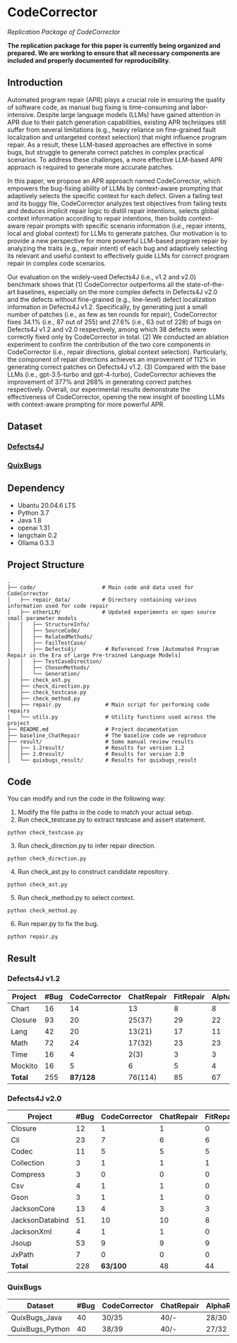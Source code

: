 # CodeCorrector
*Replication Package of CodeCorrector*

**The replication package for this paper is currently being organized and prepared. We are working to ensure that all necessary components are included and properly documented for reproducibility.**

## Introduction
Automated program repair (APR) plays a crucial role in ensuring the quality of software code, as manual bug fixing is time-consuming and labor-intensive. Despite large language models (LLMs) have gained attention in APR due to their patch generation capabilities, existing APR techniques still suffer from several limitations (e.g., heavy reliance on fine-grained fault localization and untargeted context selection) that might influence program repair. As a result, these LLM-based approaches are effective in some bugs, but struggle to generate correct patches in complex practical scenarios. To address these challenges, a more effective LLM-based APR approach is required to generate more accurate patches. 

In this paper, we propose an APR approach named CodeCorrector, which empowers the bug-fixing ability of LLMs by context-aware prompting that adaptively selects the specific context for each defect. Given a failing test and its buggy file, CodeCorrector analyzes test objectives from failing tests and deduces implicit repair logic to distill repair intentions, selects global context information according to repair intentions, then builds context-aware repair prompts with specific scenario information (i.e., repair intents, local and global context) for LLMs to generate patches.  Our motivation is to provide a new perspective for more powerful LLM-based program repair by analyzing the traits (e.g., repair intent) of each bug and adaptively selecting its relevant and useful context to effectively guide LLMs for correct program repair in complex code scenarios. 

Our evaluation on the widely-used Defects4J (i.e., v1.2 and v2.0) benchmark shows that (1) CodeCorrector outperforms all the state-of-the-art baselines, especially on the more complex defects in Defects4J v2.0 and the defects without fine-grained (e.g., line-level) defect localization information in Defects4J v1.2. Specifically, by generating just a small number of patches (i.e., as few as ten rounds for repair), CodeCorrector fixes 34.1% (i.e., 87 out of 255) and 27.6% (i.e., 63 out of 228) of bugs on Defects4J v1.2 and v2.0 respectively, among which 38 defects were correctly fixed only by CodeCorrector in total. (2) We conducted an ablation experiment to confirm the contribution of the two core components in CodeCorrector (i.e., repair directions, global context selection). Particularly, the component of repair directions achieves an improvement of 112% in generating correct patches on Defects4J v1.2. (3) Compared with the base LLMs (i.e., gpt-3.5-turbo and gpt-4-turbo), CodeCorrector achieves the improvement of 377% and 268% in generating correct patches respectively. Overall, our experimental results demonstrate the effectiveness of CodeCorrector, opening the new insight of boosting LLMs with context-aware prompting for more powerful APR.


## Dataset
### [Defects4J](https://github.com/rjust/defects4j)
### [QuixBugs](https://github.com/jkoppel/QuixBugs)

## Dependency 
* Ubantu 20.04.6 LTS
* Python 3.7
* Java 1.8
* openai 1.31
* langchain 0.2
* Ollama 0.3.3

## Project Structure
```
.
├── code/                     # Main code and data used for CodeCorrector
│   ├── repair_data/          # Directory containing various information used for code repair
│   ├── otherLLM/             # Updated experiments on open source small parameter models
│   │   ├── StructureInfo/     
│   │   ├── SourceCode/        
│   │   ├── RelatedMethods/       
│   │   ├── FailTestCase/
│   │   ├── Defects4j/         # Referenced from [Automated Program Repair in the Era of Large Pre-trained Language Models]
│   │   ├── TestCaseDirection/       
│   │   ├── ChosenMethods/
│   │   └── Generation/    
│   ├── check_ast.py          
│   ├── check_direction.py       
│   ├── check_testcase.py      
│   ├── check_method.py       
│   ├── repair.py              # Main script for performing code repairs
│   └── utils.py               # Utility functions used across the project
├── README.md                  # Project documentation
├── baseline_ChatRepair        # The baseline code we reproduce
├── result/                    # Some manual review results
│   ├── 1.2result/             # Results for version 1.2
│   ├── 2.0result/             # Results for version 2.0
│   └── quixbugs_result/       # Results for quixbugs_result
```

## Code
You can modify and run the code in the following way:
1. Modify the file paths in the code to match your actual setup.
2. Run check_testcase.py to extract testcase and assert statement.
```
python check_testcase.py
```
3. Run check_direction.py to infer repair direction.
```
python check_direction.py
```
4. Run check_ast.py to construct candidate repository.
```
python check_ast.py
```
5. Run check_method.py to select context.
```
python check_method.py
```
6. Run repair.py to fix the bug.
```
python repair.py
```

## Result
### Defects4J v1.2

| Project   | #Bug | CodeCorrector | ChatRepair | FitRepair | AlphaRepair | Tare | SelfApr | CURE | GAMMA     | Tbar |
|-----------|------|---------------|------------|-----------|-------------|------|---------|------|-----------|------|
| Chart     | 16   | 14            | 13         | 8         | 8           | 11   | 7       | 9    | 9/9       | 10   |
| Closure   | 93   | 20            | 25(37)     | 29        | 22          | 22   | 16      | 13   | 20/22     | 18   |
| Lang      | 42   | 20            | 13(21)     | 17        | 11          | 13   | 9       | 9    | 10/17     | 10   |
| Math      | 72   | 24            | 17(32)     | 23        | 23          | 20   | 18      | 19   | 19/25     | 16   |
| Time      | 16   | 4             | 2(3)       | 3         | 3           | 3    | 1       | 1    | 1/2       | 2    |
| Mockito   | 16   | 5             | 6          | 5         | 4           | 5    | 4       | 4    | 2/3       | 2    |
| **Total** | 255  | **87/128**        | 76(114)| 85    | 67      | 71| 56  | 52| 61    | 58|



### Defects4J v2.0

| Project          | #Bug | CodeCorrector | ChatRepair | FitRepair | AlphaRepair | Tare | SelfApr | CURE | GAMMA | Tbar |
|-------------------|------|---------------|------------|-----------|-------------|------|---------|------|-------|------|
| Closure          | 12   | 1             | 1          | 0         | 1           | 1    | 1       | 1    | 1     | 0    |
| Cli              | 23   | 7             | 6          | 6         | 7           | 8    | 2       | 5    | 8     | 5    |
| Codec            | 11   | 5             | 5          | 5         | 5           | 6    | 1       | 4    | 2     | 2    |
| Collection       | 3    | 1             | 1          | 1         | 1           | 1    | 0       | 1    | 1     | 1    |
| Compress         | 3    | 0             | 0          | 0         | 0           | 0    | 0       | 0    | 0     | 0    |
| Csv              | 4    | 1             | 1          | 0         | 0           | 1    | 0       | 0    | 0     | 0    |
| Gson             | 3    | 1             | 1          | 0         | 0           | 1    | 0       | 0    | 0     | 0    |
| JacksonCore      | 13   | 4             | 3          | 3         | 3           | 4    | 1       | 4    | 4     | 1    |
| JacksonDatabind  | 51   | 10            | 10         | 8         | 8           | 10   | 2       | 8    | 9     | 5    |
| JacksonXml       | 4    | 1             | 1          | 0         | 1           | 1    | 0       | 0    | 1     | 0    |
| Jsoup            | 53   | 9             | 9          | 9         | 14          | 9    | 1       | 10   | 10    | 9    |
| JxPath           | 7    | 0             | 0          | 0         | 0           | 0    | 0       | 0    | 0     | 0    |
| **Total**        | 228  | **63/100**        | 48     | 44    | 35      | 42| 18  | 38| 38| 18|

### QuixBugs

| Dataset          | #Bug | CodeCorrector | ChatRepair | AlphaRepair | Tare | CURE | GAMMA | CoCoNut |
|------------------|------|---------------|------------|-------------|------|------|-------|---------|
| QuixBugs_Java    | 40   | 30/35         | 40/-       | 28/30       | 27/27| 26/35| 22/-  | 13/20   |
| QuixBugs_Python  | 40   | 38/39         | 40/-       | 27/32       | -/-  | -/-  | -/-   | 19/21   |
